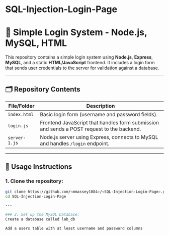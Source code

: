 # SQL-Injection-Login-Page
# 🔐 Simple Login System - Node.js, MySQL, HTML

This repository contains a simple login system using **Node.js**, **Express**, **MySQL**, and a static **HTML/JavaScript** frontend. It includes a login form that sends user credentials to the server for validation against a database.

---

## 🗂️ Repository Contents

| File/Folder       | Description |
|------------------|-------------|
| `index.html`      | Basic login form (username and password fields). |
| `login.js`        | Frontend JavaScript that handles form submission and sends a POST request to the backend. |
| `server-1.js`     | Node.js server using Express, connects to MySQL and handles `/login` endpoint. |

---

## 🚀 Usage Instructions

### 1. Clone the repository:
```bash
git clone https://github.com/<mmassey1084>/<SQL-Injection-Login-Page>.git
cd SQL-Injection-Login-Page

---

### 2. Set up the MySQL Database:
Create a database called lab_db

Add a users table with at least username and password columns
